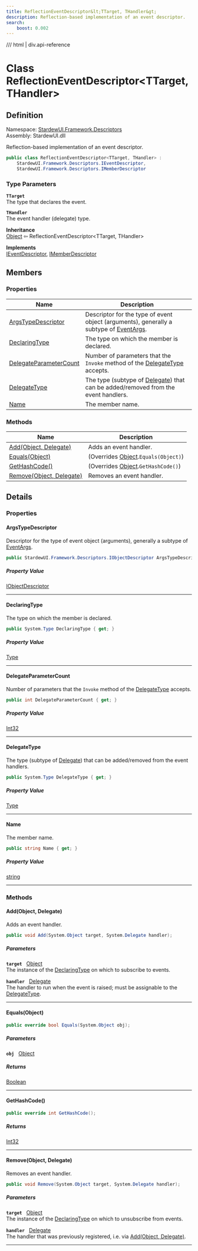 ```yaml
---
title: ReflectionEventDescriptor&lt;TTarget, THandler&gt;
description: Reflection-based implementation of an event descriptor.
search:
    boost: 0.002
---
```


<link rel="stylesheet" href="/StardewUI/stylesheets/reference.css" />

/// html | div.api-reference

# Class ReflectionEventDescriptor&lt;TTarget, THandler&gt;

## Definition

<div class="api-definition" markdown>

Namespace: [StardewUI.Framework.Descriptors](index.md)  
Assembly: StardewUI.dll  

</div>

Reflection-based implementation of an event descriptor.

```cs
public class ReflectionEventDescriptor<TTarget, THandler> : 
    StardewUI.Framework.Descriptors.IEventDescriptor, 
    StardewUI.Framework.Descriptors.IMemberDescriptor
```

### Type Parameters

**`TTarget`**  
The type that declares the event.

**`THandler`**  
The event handler (delegate) type.


**Inheritance**  
[Object](https://learn.microsoft.com/en-us/dotnet/api/system.object) ⇦ ReflectionEventDescriptor&lt;TTarget, THandler&gt;

**Implements**  
[IEventDescriptor](ieventdescriptor.md), [IMemberDescriptor](imemberdescriptor.md)

## Members

### Properties

 | Name | Description |
| --- | --- |
| [ArgsTypeDescriptor](#argstypedescriptor) | Descriptor for the type of event object (arguments), generally a subtype of [EventArgs](https://learn.microsoft.com/en-us/dotnet/api/system.eventargs). | 
| [DeclaringType](#declaringtype) | The type on which the member is declared. | 
| [DelegateParameterCount](#delegateparametercount) | Number of parameters that the `Invoke` method of the [DelegateType](ieventdescriptor.md#delegatetype) accepts. | 
| [DelegateType](#delegatetype) | The type (subtype of [Delegate](https://learn.microsoft.com/en-us/dotnet/api/system.delegate)) that can be added/removed from the event handlers. | 
| [Name](#name) | The member name. | 

### Methods

 | Name | Description |
| --- | --- |
| [Add(Object, Delegate)](#addobject-delegate) | Adds an event handler. | 
| [Equals(Object)](#equalsobject) | <span class="muted" markdown>(Overrides [Object](https://learn.microsoft.com/en-us/dotnet/api/system.object).`Equals(Object)`)</span> | 
| [GetHashCode()](#gethashcode) | <span class="muted" markdown>(Overrides [Object](https://learn.microsoft.com/en-us/dotnet/api/system.object).`GetHashCode()`)</span> | 
| [Remove(Object, Delegate)](#removeobject-delegate) | Removes an event handler. | 

## Details

### Properties

#### ArgsTypeDescriptor

Descriptor for the type of event object (arguments), generally a subtype of [EventArgs](https://learn.microsoft.com/en-us/dotnet/api/system.eventargs).

```cs
public StardewUI.Framework.Descriptors.IObjectDescriptor ArgsTypeDescriptor { get; }
```

##### Property Value

[IObjectDescriptor](iobjectdescriptor.md)

-----

#### DeclaringType

The type on which the member is declared.

```cs
public System.Type DeclaringType { get; }
```

##### Property Value

[Type](https://learn.microsoft.com/en-us/dotnet/api/system.type)

-----

#### DelegateParameterCount

Number of parameters that the `Invoke` method of the [DelegateType](ieventdescriptor.md#delegatetype) accepts.

```cs
public int DelegateParameterCount { get; }
```

##### Property Value

[Int32](https://learn.microsoft.com/en-us/dotnet/api/system.int32)

-----

#### DelegateType

The type (subtype of [Delegate](https://learn.microsoft.com/en-us/dotnet/api/system.delegate)) that can be added/removed from the event handlers.

```cs
public System.Type DelegateType { get; }
```

##### Property Value

[Type](https://learn.microsoft.com/en-us/dotnet/api/system.type)

-----

#### Name

The member name.

```cs
public string Name { get; }
```

##### Property Value

[string](https://learn.microsoft.com/en-us/dotnet/api/system.string)

-----

### Methods

#### Add(Object, Delegate)

Adds an event handler.

```cs
public void Add(System.Object target, System.Delegate handler);
```

##### Parameters

**`target`** &nbsp; [Object](https://learn.microsoft.com/en-us/dotnet/api/system.object)  
The instance of the [DeclaringType](imemberdescriptor.md#declaringtype) on which to subscribe to events.

**`handler`** &nbsp; [Delegate](https://learn.microsoft.com/en-us/dotnet/api/system.delegate)  
The handler to run when the event is raised; must be assignable to the [DelegateType](ieventdescriptor.md#delegatetype).

-----

#### Equals(Object)



```cs
public override bool Equals(System.Object obj);
```

##### Parameters

**`obj`** &nbsp; [Object](https://learn.microsoft.com/en-us/dotnet/api/system.object)

##### Returns

[Boolean](https://learn.microsoft.com/en-us/dotnet/api/system.boolean)

-----

#### GetHashCode()



```cs
public override int GetHashCode();
```

##### Returns

[Int32](https://learn.microsoft.com/en-us/dotnet/api/system.int32)

-----

#### Remove(Object, Delegate)

Removes an event handler.

```cs
public void Remove(System.Object target, System.Delegate handler);
```

##### Parameters

**`target`** &nbsp; [Object](https://learn.microsoft.com/en-us/dotnet/api/system.object)  
The instance of the [DeclaringType](imemberdescriptor.md#declaringtype) on which to unsubscribe from events.

**`handler`** &nbsp; [Delegate](https://learn.microsoft.com/en-us/dotnet/api/system.delegate)  
The handler that was previously registered, i.e. via [Add(Object, Delegate)](ieventdescriptor.md#addobject-delegate).

-----


